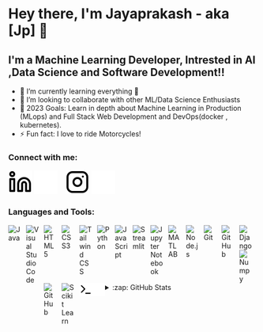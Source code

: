 # Hey there, I'm Jayaprakash - aka [Jp] 👋

## I'm a Machine Learning Developer, Intrested in AI ,Data Science and Software Development!!

- 🌱 I’m currently learning everything 🤣
- 👯 I’m looking to collaborate with other ML/Data Science Enthusiasts
- 🥅 2023 Goals: Learn in depth about Machine Learning in Production (MLops) and Full Stack Web Development and DevOps(docker , kubernetes).
- ⚡ Fun fact: I love to ride Motorcycles!

### Connect with me:

[![website](./img/linkedin-light.svg)](https://www.linkedin.com/in/jayaprakash-lenin-3277911b8#gh-light-mode-only)
[![website](./img/linkedin-dark.svg)](https://www.linkedin.com/in/jayaprakash-lenin-3277911b8#gh-dark-mode-only)
&nbsp;&nbsp;
[![website](./img/instagram-light.svg)](https://www.instagram.com/jp_duker_390#gh-light-mode-only)
[![website](./img/instagram-dark.svg)](https://www.instagram.com/jp_duker_390#gh-dark-mode-only)

### Languages and Tools:

<img align="left" alt="Java" width="26px" src="https://www.svgrepo.com/show/303388/java-4-logo.svg" style="padding-right:10px;" />
<img align="left" alt="Visual Studio Code" width="26px" src="https://cdn.jsdelivr.net/gh/devicons/devicon/icons/vscode/vscode-original.svg" style="padding-right:10px;" />
<img align="left" alt="HTML5" width="26px" src="https://cdn.jsdelivr.net/gh/devicons/devicon/icons/html5/html5-original.svg" style="padding-right:10px;" />
<img align="left" alt="CSS3" width="26px" src="https://cdn.jsdelivr.net/gh/devicons/devicon/icons/css3/css3-original.svg" style="padding-right:10px;" />
<img align="left" alt="Tailwind CSS" width="26px" src="https://www.vectorlogo.zone/logos/tailwindcss/tailwindcss-icon.svg" style="padding-right:10px;"/>
<img align="left" alt="Python" width="26px" src="https://img.icons8.com/stickers/344/python.png" style="padding-right:10px;" />
<img align="left" alt="JavaScript" width="26px" src="https://cdn.jsdelivr.net/gh/devicons/devicon/icons/javascript/javascript-original.svg" style="padding-right:10px;" />
<img align="left" alt="Streamlit" width="26px" src="https://streamlit.io/images/brand/streamlit-mark-color.svg" style="padding-right:10px;" />
<img align="left" alt="Jupyter Notebook" width="26px" src="https://upload.wikimedia.org/wikipedia/commons/thumb/3/38/Jupyter_logo.svg/1200px-Jupyter_logo.svg.png" style="padding-right:10px;" />
<img align="left" alt="MATLAB" width="26px" src="https://img.icons8.com/fluency/344/matlab.png" style="padding-right:10px;" />
<img align="left" alt="Node.js" width="26px" src="https://cdn.jsdelivr.net/gh/devicons/devicon/icons/nodejs/nodejs-original.svg" style="padding-right:10px;" />
<img align="left" alt="Git" width="26px" src="https://cdn.jsdelivr.net/gh/devicons/devicon/icons/git/git-original.svg" style="padding-right:10px;" />
<img align="left" alt="GitHub" width="26px" src="https://user-images.githubusercontent.com/3369400/139447912-e0f43f33-6d9f-45f8-be46-2df5bbc91289.png" style="padding-right:10px;" />
<img align="left" alt="Django" width="26px" src="https://img.icons8.com/color/344/django.png" style="padding-right:10px;" />
<img align="left" alt="Numpy" width="26px" src="https://user-images.githubusercontent.com/67586773/105040771-43887300-5a88-11eb-9f01-bee100b9ef22.png"style="padding-right:10px;" />
<img align="left" alt="GitHub" width="26px" src="https://user-images.githubusercontent.com/3369400/139448065-39a229ba-4b06-434b-bc67-616e2ed80c8f.png" style="padding-right:10px;" />

<img align="left" alt="Scikit Learn" width="26px" src="https://e7.pngegg.com/pngimages/309/384/png-clipart-scikit-learn-python-computer-icons-scikit-machine-learning-learning-text-orange-thumbnail.png" style="padding-right:10px;" />

<img align="left" alt="Terminal" width="26px" src="./img/terminal-light.svg" />
<img align="left" alt="Terminal" width="26px" src="./img/terminal-dark.svg" />
	
<br />
<br />

---

---

<details>
  <summary>:zap: GitHub Stats</summary>

  <img align="left" alt="codeSTACKr's GitHub Stats" src="https://github-readme-stats.vercel.app/api?username=Jpduker&show_icons=true&hide_border=false&title_color=ff652f&icon_color=FFE400&bg_color=09131B&text_color=ffffff&border_color=0c1a25" />

</details>
